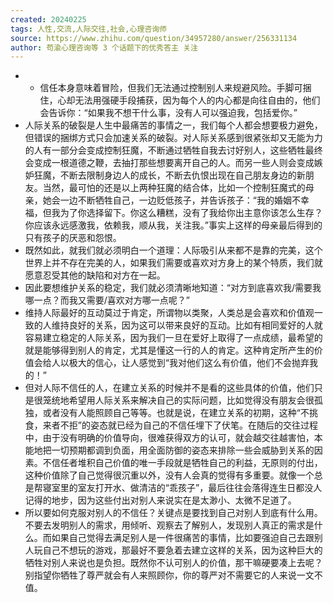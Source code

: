 ```yaml
---
created: 20240225
tags: 人性,交流,人际交往,社会,心理咨询师
source: https://www.zhihu.com/question/34957280/answer/256331134
author: 苟渝心理咨询等 3 个话题下的优秀答主 关注
---
```

- - 信任本身意味着冒险，但我们无法通过控制别人来规避风险。手脚可捆住，心却无法用强硬手段捕获，因为每个人的内心都是向往自由的，他们会告诉你：“如果我不想干什么事，没有人可以强迫我，包括爱你。”
- 人际关系的破裂是人生中最痛苦的事情之一，我们每个人都会想要极力避免，但错误的捆绑方式只会加速关系的破裂。对人际关系感到很紧张却又无能为力的人有一部分会变成控制狂魔，不断通过牺牲自我去讨好别人，这些牺牲最终会变成一根道德之鞭，去抽打那些想要离开自己的人。而另一些人则会变成嫉妒狂魔，不断去限制身边人的成长，不断去仇恨出现在自己朋友身边的新朋友。当然，最可怕的还是以上两种狂魔的结合体，比如一个控制狂魔式的母亲，她会一边不断牺牲自己，一边贬低孩子，并告诉孩子：“我的婚姻不幸福，但我为了你选择留下。你这么糟糕，没有了我给你出主意你该怎么生存？你应该永远感激我，依赖我，顺从我，关注我。”事实上这样的母亲最后得到的只有孩子的厌恶和怨恨。
- 既然如此，就我们就必须明白一个道理：人际吸引从来都不是靠的完美，这个世界上并不存在完美的人，如果我们需要或喜欢对方身上的某个特质，我们就愿意忍受其他的缺陷和对方在一起。
- 因此要想维护关系的稳定，我们就必须清晰地知道：“对方到底喜欢我/需要我哪一点？而我又需要/喜欢对方哪一点呢？”
- 维持人际最好的互动莫过于肯定，所谓物以类聚，人类总是会喜欢和价值观一致的人维持良好的关系，因为这可以带来良好的互动。比如有相同爱好的人就容易建立稳定的人际关系，因为我们一旦在爱好上取得了一点成绩，最希望的就是能够得到别人的肯定，尤其是懂这一行的人的肯定。这种肯定所产生的价值会给人以极大的信心，让人感觉到“我对他们这么有价值，他们不会抛弃我的！”
- 但对人际不信任的人，在建立关系的时候并不是看的这些具体的价值，他们只是很笼统地希望用人际关系来解决自己的实际问题，比如觉得没有朋友会很孤独，或者没有人能照顾自己等等。也就是说，在建立关系的初期，这种“不挑食，来者不拒”的姿态就已经为自己的不信任埋下了伏笔。在随后的交往过程中，由于没有明确的价值导向，很难获得双方的认可，就会越交往越害怕，本能地把一切预期都调到负面，用全面防御的姿态来排除一些会威胁到关系的因素。不信任者堆积自己价值的唯一手段就是牺牲自己的利益，无原则的付出，这种价值除了自己觉得很沉重以外，没有人会真的觉得有多重要。就像一个总是帮寝室里的室友打开水、做清洁的“乖孩子”，最后往往会落得连生日都没人记得的地步，因为这些付出对别人来说实在是太渺小、太微不足道了。
- 所以要如何克服对别人的不信任？关键点是要找到自己对别人到底有什么用。不要去发明别人的需求，用倾听、观察去了解别人，发现别人真正的需求是什么。而如果自己觉得去满足别人是一件很痛苦的事情，比如要强迫自己去跟别人玩自己不想玩的游戏，那最好不要急着去建立这样的关系，因为这种巨大的牺牲对别人来说也是负担。既然你不认可别人的价值，那干嘛硬要凑上去呢？别指望你牺牲了尊严就会有人来照顾你，你的尊严对不需要它的人来说一文不值。